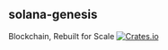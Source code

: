 solana-genesis
----------
Blockchain, Rebuilt for Scale
[![Crates.io](https://img.shields.io/crates/v/solana-genesis.svg)](https://crates.io/crates/solana-genesis)